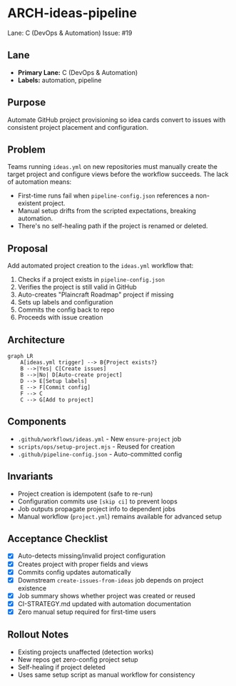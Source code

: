 # ARCH-ideas-pipeline

Lane: C (DevOps & Automation)
Issue: #19

## Lane

- **Primary Lane:** C (DevOps & Automation)
- **Labels:** automation, pipeline

## Purpose

Automate GitHub project provisioning so idea cards convert to issues with consistent project placement and configuration.

## Problem

Teams running `ideas.yml` on new repositories must manually create the target project and configure views before the workflow succeeds. The lack of automation means:

- First-time runs fail when `pipeline-config.json` references a non-existent project.
- Manual setup drifts from the scripted expectations, breaking automation.
- There's no self-healing path if the project is renamed or deleted.

## Proposal

Add automated project creation to the `ideas.yml` workflow that:

1. Checks if a project exists in `pipeline-config.json`
2. Verifies the project is still valid in GitHub
3. Auto-creates "Plaincraft Roadmap" project if missing
4. Sets up labels and configuration
5. Commits the config back to repo
6. Proceeds with issue creation

## Architecture

```mermaid
graph LR
    A[ideas.yml trigger] --> B{Project exists?}
    B -->|Yes| C[Create issues]
    B -->|No| D[Auto-create project]
    D --> E[Setup labels]
    E --> F[Commit config]
    F --> C
    C --> G[Add to project]
```

## Components

- `.github/workflows/ideas.yml` - New `ensure-project` job
- `scripts/ops/setup-project.mjs` - Reused for creation
- `.github/pipeline-config.json` - Auto-committed config

## Invariants

- Project creation is idempotent (safe to re-run)
- Configuration commits use `[skip ci]` to prevent loops
- Job outputs propagate project info to dependent jobs
- Manual workflow (`project.yml`) remains available for advanced setup

## Acceptance Checklist

- [x] Auto-detects missing/invalid project configuration
- [x] Creates project with proper fields and views
- [x] Commits config updates automatically
- [x] Downstream `create-issues-from-ideas` job depends on project existence
- [x] Job summary shows whether project was created or reused
- [x] CI-STRATEGY.md updated with automation documentation
- [x] Zero manual setup required for first-time users

## Rollout Notes

- Existing projects unaffected (detection works)
- New repos get zero-config project setup
- Self-healing if project deleted
- Uses same setup script as manual workflow for consistency
